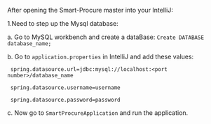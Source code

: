 After opening the Smart-Procure master into your IntelliJ:

  1.Need to step up the Mysql database:
  
   a. Go to MySQL workbench and create a dataBase: `Create DATABASE database_name;`
   
   b. Go to `application.properties` in IntelliJ and add these values:

     spring.datasource.url=jdbc:mysql://localhost:<port number>/database_name
     
     spring.datasource.username=username
     
     spring.datasource.password=password
  c. Now go to `SmartProcureApplication` and run the application. 
